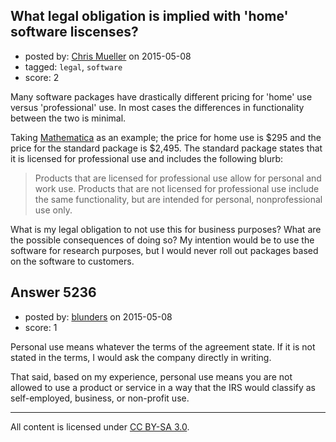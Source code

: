## What legal obligation is implied with 'home' software liscenses?

- posted by: [Chris Mueller](https://stackexchange.com/users/3664710/chris-mueller) on 2015-05-08
- tagged: `legal`, `software`
- score: 2

Many software packages have drastically different pricing for 'home' use versus 'professional' use.  In most cases the differences in functionality between the two is minimal.  

Taking [Mathematica][1] as an example; the price for home use is $295 and the price for the standard package is $2,495.  The standard package states that it is licensed for professional use and includes the following blurb:

>Products that are licensed for professional use allow for personal and work use. Products that are not licensed for professional use include the same functionality, but are intended for personal, nonprofessional use only.

What is my legal obligation to not use this for business purposes?  What are the possible consequences of doing so?  My intention would be to use the software for research purposes, but I would never roll out packages based on the software to customers.

  [1]: http://www.wolfram.com/mathematica/pricing/industry-individuals.php?desktop


## Answer 5236

- posted by: [blunders](https://stackexchange.com/users/216182/blunders) on 2015-05-08
- score: 1

Personal use means whatever the terms of the agreement state.  If it is not stated in the terms, I would ask the company directly in writing.  

That said, based on my experience, personal use means you are not allowed to use a product or service in a way that the IRS would classify as self-employed, business, or non-profit use.  



---

All content is licensed under [CC BY-SA 3.0](https://creativecommons.org/licenses/by-sa/3.0/).
